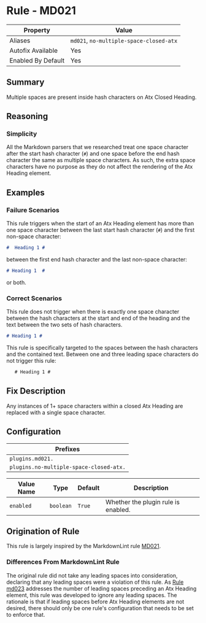 # Rule - MD021

| Property | Value |
| --- | -- |
| Aliases | `md021`, `no-multiple-space-closed-atx` |
| Autofix Available | Yes |
| Enabled By Default | Yes |

## Summary

Multiple spaces are present inside hash characters on Atx Closed Heading.

## Reasoning

### Simplicity

All the Markdown parsers that we researched treat one space character after
the start hash character (`#`) and one space before the end hash
character the same as multiple space characters.  As such, the extra space
characters have no purpose as they do not affect
the rendering of the Atx Heading element.

## Examples

### Failure Scenarios

This rule triggers when the start of an Atx Heading element has more
than one space character between the last start hash character (`#`) and
the first non-space character:

```Markdown
#  Heading 1 #
```

between the first end hash character and the last non-space character:

```Markdown
# Heading 1  #
```

or both.

### Correct Scenarios

This rule does not trigger when there is exactly one space character
between the hash characters at the start and end of the heading and
the text between the two sets of hash characters.

```Markdown
# Heading 1 #
```

This rule is specifically targeted to the spaces between the hash characters
and the contained text.  Between one and three leading space
characters do not trigger this rule:

```Markdown
   # Heading 1 #
```

## Fix Description

Any instances of 1+ space characters within a closed Atx Heading are replaced with
a single space character.

## Configuration

| Prefixes |
| --- |
| `plugins.md021.` |
| `plugins.no-multiple-space-closed-atx.` |

| Value Name | Type | Default | Description |
| -- | -- | -- | -- |
| `enabled` | `boolean` | `True` | Whether the plugin rule is enabled. |

## Origination of Rule

This rule is largely inspired by the MarkdownLint rule
[MD021](https://github.com/DavidAnson/markdownlint/blob/master/doc/Rules.md#md021---multiple-spaces-inside-hashes-on-closed-atx-style-heading).

### Differences From MarkdownLint Rule

The original rule did not take any leading spaces into consideration,
declaring that any leading spaces were a violation of this rule.  As
[Rule md023](./rule_md023.md)
addresses the number of leading spaces preceding an Atx Heading element,
this rule was developed to ignore any leading spaces.  The rationale is
that if leading spaces before Atx Heading elements are not desired, there
should only be one rule's configuration that needs to be set to
enforce that.
